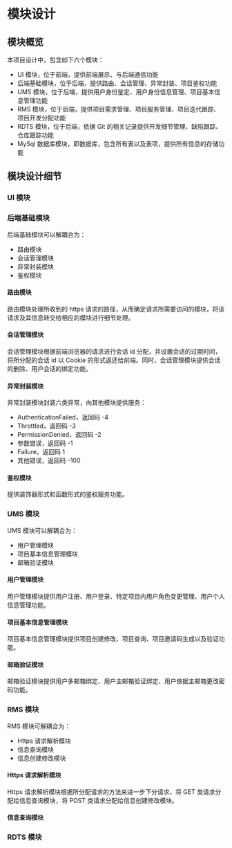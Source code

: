 # 模块设计

## 模块概览

本项目设计中，包含如下六个模块：
+ UI 模块，位于前端，提供前端展示、与后端通信功能
+ 后端基础模块，位于后端，提供路由、会话管理、异常封装、项目鉴权功能
+ UMS 模块，位于后端，提供用户身份鉴定、用户身份信息管理、项目基本信息管理功能
+ RMS 模块，位于后端，提供项目需求管理、项目服务管理、项目迭代跟踪、项目开发分配功能
+ RDTS 模块，位于后端，依据 Git 的相关记录提供开发细节管理、缺陷跟踪、仓库跟踪功能
+ MySql 数据库模块，即数据库，包含所有表以及表项，提供所有信息的存储功能

## 模块设计细节

### UI 模块

### 后端基础模块

后端基础模块可以解耦合为：
+ 路由模块
+ 会话管理模块
+ 异常封装模块
+ 鉴权模块

#### 路由模块

路由模块处理所收到的 https 请求的路径，从而确定请求所需要访问的模块，将该请求及其信息转交给相应的模块进行细节处理。

#### 会话管理模块

会话管理模块根据前端浏览器的请求进行会话 id 分配，并设置会话的过期时间，将所分配的会话 id 以 Cookie 的形式返还给前端。同时，会话管理模块提供会话的删除、用户会话的绑定功能。

#### 异常封装模块

异常封装模块封装六类异常，向其他模块提供服务：
+ AuthenticationFailed，返回码 -4
+ Throttled，返回码 -3
+ PermissionDenied，返回码 -2
+ 参数错误，返回码 -1
+ Failure，返回码 1
+ 其他错误，返回码 -100

#### 鉴权模块

提供装饰器形式和函数形式的鉴权服务功能。


### UMS 模块

UMS 模块可以解耦合为：
+ 用户管理模块
+ 项目基本信息管理模块
+ 邮箱验证模块

#### 用户管理模块

用户管理模块提供用户注册、用户登录、特定项目内用户角色变更管理、用户个人信息管理功能。

#### 项目基本信息管理模块

项目基本信息管理模块提供项目创建修改、项目查询、项目邀请码生成以及验证功能。

#### 邮箱验证模块

邮箱验证模块提供用户多邮箱绑定、用户主邮箱验证绑定、用户依据主邮箱更改密码功能。

### RMS 模块

RMS 模块可解耦合为：
+ Https 请求解析模块
+ 信息查询模块
+ 信息创建修改模块

#### Https 请求解析模块

Https 请求解析模块根据所分配请求的方法来进一步下分请求，将 GET 类请求分配给信息查询模块，将 POST 类请求分配给信息创建修改模块。

#### 信息查询模块

### RDTS 模块
